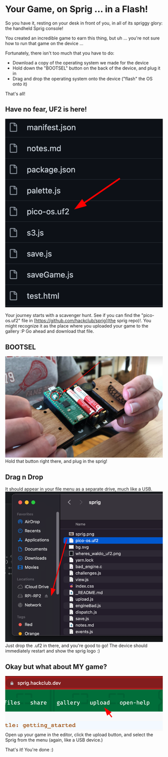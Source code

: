 # Your Game, on Sprig ... in a Flash!

So you have it, resting on your desk in front of you, in all of its spriggy glory: the handheld Sprig console!

You created an incredible game to earn this thing, but uh ... you're not sure how to run that game on the device ...

Fortunately, there isn't too much that you have to do:
- Download a copy of the operating system we made for the device
- Hold down the "BOOTSEL" button on the back of the device, and plug it in
- Drag and drop the operating system onto the device ("flash" the OS onto it)

That's all!

## Have no fear, UF2 is here!
![hmm...](docs/wheres_waldo_uf2.png)

Your journey starts with a scavenger hunt.
See if you can find the "pico-os.uf2" file in [https://github.com/hackclub/sprig](the sprig repo)!.
You might recognize it as the place where you uploaded your game to the gallery :P
Go ahead and download that file.

## BOOTSEL
![sprig!](docs/sprig.png)
Hold that button right there, and plug in the sprig!

## Drag n Drop
It should appear in your file menu as a separate drive, much like a USB.
![drop!](docs/drag_n_drop.png)
Just drop the .uf2 in there, and you're good to go! The device should immediately restart and show the sprig logo :)

## Okay but what about MY game?
![drop!](docs/upload_button.png)
Open up your game in the editor, click the upload button, and select the Sprig from the menu (again, like a USB device.)

That's it! You're done :)

